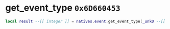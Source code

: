 # get_event_type `0x6D660453`

```lua
local result --[[ integer ]] = natives.event.get_event_type(_unk0 --[[ integer ]])
```